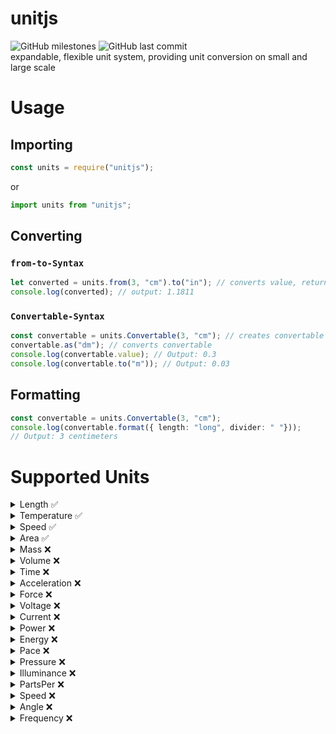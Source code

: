 # unitjs
 ![GitHub milestones](https://img.shields.io/github/milestones/all/harrydehix/unitjs) ![GitHub last commit](https://img.shields.io/github/last-commit/harrydehix/unitjs)<br>
expandable, flexible unit system, providing unit conversion on small and large scale

# Usage
## Importing
```javascript
const units = require("unitjs");
```
or
```typescript
import units from "unitjs";
```
## Converting
### `from-to-Syntax`
```typescript
let converted = units.from(3, "cm").to("in"); // converts value, returns number
console.log(converted); // output: 1.1811
```
### `Convertable-Syntax`
```typescript
const convertable = units.Convertable(3, "cm"); // creates convertable
convertable.as("dm"); // converts convertable
console.log(convertable.value); // Output: 0.3
console.log(convertable.to("m")); // Output: 0.03
```
## Formatting
```typescript
const convertable = units.Convertable(3, "cm"); 
console.log(convertable.format({ length: "long", divider: " "})); 
// Output: 3 centimeters
```

# Supported Units

<div id="detailsDefaultUnit"></div>
<details>
  <summary>Length ✅</summary>
  
  * ✅ m (including every SI prefix from `ym` to `Ym`, e.g. `km`, `cm`, `nm`, ...)
  * ✅ in
  * ✅ yd
  * ✅ ft
  * ✅ mi
  * ✅ ly
</details>
<details>
  <summary>Temperature ✅</summary>
  
  * ✅ °C
  * ✅ °F
  * ✅ °R
  * ✅ K
</details>
<details>
  <summary>Speed ✅</summary>

  * ✅ m/s (`m` is combinable with any SI prefix, `s` is replaceable with any valid time unit, e.g. `km/min`, `cm/ns`, `dm/a`, ...)
  * ✅ ft/s (`s` is replaceable with any valid time unit, e.g. `ft/min`, `ft/ms`, `ft/d`, ...)
  * ✅ mi/s (`s` is replaceable with any valid time unit, e.g. `mi/h`, `mi/wk`, `mi/m`, ...)
  * ✅ knot
  * ✅ beaufort scale (from 0 to 12)
  * ✅ mach number (divided to the speed of sound)
  * ✅ c (divided to the speed of light)
</details>
<details>
  <summary>Area ✅</summary>

  * ✅ m² (including every SI prefix from `ym²` to `Ym²`, e.g. `km²`, `cm²`, `nm²`, ...)
  * ✅ a (including `ca`, `da`, `daa` and `ha`)
  * ✅ in²
  * ✅ ft²
  * ✅ mi²
  * ✅ yd²
  * ✅ ac
</details>
<details>
  <summary>Mass ❌</summary>

  * ✅ g (including every SI prefix from `yg` to `Yg`, e.g. `kg`, `mg`, ...)
  * ❌ t (metric ton; including every SI prefix from `dat` to `Yt`, e.g. `Mt`, `Gt`, ...)
  * ❌ oz 
  * ❌ lb 
</details>
<details>
  <summary>Volume ❌</summary>
</details>
<details>
  <summary>Time ❌</summary>
</details>
<details>
  <summary>Acceleration ❌</summary>
</details>
<details>
  <summary>Force ❌</summary>
</details>
<details>
  <summary>Voltage ❌</summary>
</details>
<details>
  <summary>Current ❌</summary>
</details>
<details>
  <summary>Power ❌</summary>
</details>
<details>
  <summary>Energy ❌</summary>
</details>
<details>
  <summary>Pace ❌</summary>
</details>
<details>
  <summary>Pressure ❌</summary>
</details>
<details>
  <summary>Illuminance ❌</summary>
</details>
<details>
  <summary>PartsPer ❌</summary>
</details>
<details>
  <summary>Speed ❌</summary>
</details>
<details>
  <summary>Angle ❌</summary>
</details>
<details>
  <summary>Frequency ❌</summary>
</details>
